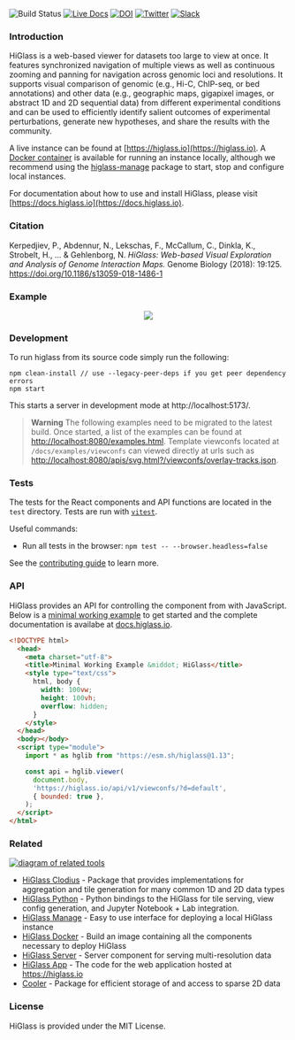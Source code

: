 ![Build Status](https://github.com/higlass/higlass/actions/workflows/ci.yml/badge.svg)
[![Live Docs](https://img.shields.io/badge/docs-live-red.svg?colorB=0f9256)](https://docs.higlass.io/)
[![DOI](https://zenodo.org/badge/56026057.svg)](https://zenodo.org/badge/latestdoi/56026057)
[![Twitter](https://img.shields.io/badge/news-twitter-red.svg?colorB=6930bf)](https://twitter.com/higlass_io)
[![Slack](https://img.shields.io/badge/join-Slack-red.svg?colorB=ff4000)](https://tinyurl.com/3z3bds4w)


### Introduction

HiGlass is a web-based viewer for datasets too large to view at once. It
features synchronized navigation of multiple views as well as continuous
zooming and panning for navigation across genomic loci and resolutions. It
supports visual comparison of genomic (e.g., Hi-C, ChIP-seq, or bed
annotations) and other data (e.g., geographic maps, gigapixel images, or
abstract 1D and 2D sequential data) from different experimental conditions and
can be used to efficiently identify salient outcomes of experimental
perturbations, generate new hypotheses, and share the results with the
community.

A live instance can be found at [https://higlass.io](https://higlass.io). A
[Docker container](https://github.com/higlass/higlass-docker) is available for
running an instance locally, although we recommend using the
[higlass-manage](https://github.com/pkerpedjiev/higlass-manage) package to
start, stop and configure local instances.

For documentation about how to use and install HiGlass, please visit
[https://docs.higlass.io](https://docs.higlass.io).

### Citation

Kerpedjiev, P., Abdennur, N., Lekschas, F., McCallum, C., Dinkla, K., Strobelt,
H., ... & Gehlenborg, N. *HiGlass: Web-based Visual Exploration and Analysis of
Genome Interaction Maps.* Genome Biology (2018): 19:125.
https://doi.org/10.1186/s13059-018-1486-1

### Example

<p align="center">
  <img src="https://cloud.githubusercontent.com/assets/2143629/24535936/37ee60ee-15a5-11e7-89aa-434d93cda91d.gif" />
</p>

### Development

To run higlass from its source code simply run the following:

```
npm clean-install // use --legacy-peer-deps if you get peer dependency errors
npm start
```

This starts a server in development mode at http://localhost:5173/.

> **Warning** 
> The following examples need to be migrated to the latest build.
> Once started, a list of the examples can be found at [http://localhost:8080/examples.html](http://localhost:8080/examples.html).
> Template viewconfs located at `/docs/examples/viewconfs` can viewed directly at urls such as  [http://localhost:8080/apis/svg.html?/viewconfs/overlay-tracks.json](http://localhost:8080/apis/svg.html?/viewconfs/overlay-tracks.json).

### Tests

The tests for the React components and API functions are located in the `test`
directory. Tests are run with [`vitest`](https://vitest.dev/).

Useful commands:

- Run all tests in the browser: `npm test -- --browser.headless=false`

See the [contributing guide](./CONTRIBUTING.md) to learn more.

### API

HiGlass provides an API for controlling the component from with JavaScript. Below is a [minimal working example](docs/examples/others/minimal-working-example.html) to get started and the complete documentation is availabe at [docs.higlass.io](http://docs.higlass.io/javascript_api.html).

```html
<!DOCTYPE html>
  <head>
    <meta charset="utf-8">
    <title>Minimal Working Example &middot; HiGlass</title>
    <style type="text/css">
      html, body {
        width: 100vw;
        height: 100vh;
        overflow: hidden;
      }
    </style>
  </head>
  <body></body>
  <script type="module">
    import * as hglib from "https://esm.sh/higlass@1.13";

    const api = hglib.viewer(
      document.body,
      'https://higlass.io/api/v1/viewconfs/?d=default',
      { bounded: true },
    );
  </script>
</html>
```

### Related

[![diagram of related tools](https://docs.google.com/drawings/d/e/2PACX-1vSCiCzfQ8FEyHPFSq7jJD6XmzC760xH1Zr4FIcCMzFmqAlrmYEBMId8gM42uz0okmvuEaxetyPPZ9VG/pub?w=600&h=450)](https://docs.google.com/drawings/d/1Xedi5ZRtbRdt2g20qpl_lWs4BMqc2DKZ2ZOoJvpHw9U/edit)

* [HiGlass Clodius](https://github.com/higlass/clodius) - Package that provides implementations for aggregation and tile generation for many common 1D and 2D data types
* [HiGlass Python](https://github.com/higlass/higlass-python) - Python bindings to the HiGlass for tile serving, view config generation, and Jupyter Notebook + Lab integration.
* [HiGlass Manage](https://github.com/higlass/higlass-manage) - Easy to use interface for deploying a local HiGlass instance
* [HiGlass Docker](https://github.com/higlass/higlass-docker) - Build an image containing all the components necessary to deploy HiGlass
* [HiGlass Server](https://github.com/higlass/higlass-server) - Server component for serving multi-resolution data
* [HiGlass App](https://github.com/higlass/higlass-app) - The code for the web application hosted at https://higlass.io
* [Cooler](https://github.com/mirnylab/cooler) - Package for efficient storage of and access to sparse 2D data

### License

HiGlass is provided under the MIT License.

